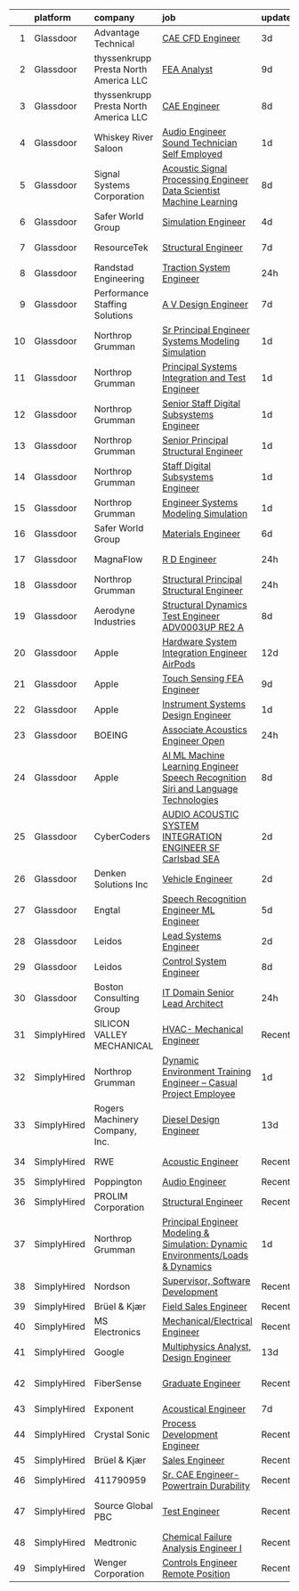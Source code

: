 

|    | platform    | company                               | job                                                                                                                                                                                                                                                                                                                                                                                                                                                                                                                                                                                                                                                                                                                                                                                                                                                                                                                                                                                                                                                                                                                                                                                                                                                                                                                                                                                                                                                                          | update_time   | location                |
|---:|:------------|:--------------------------------------|:-----------------------------------------------------------------------------------------------------------------------------------------------------------------------------------------------------------------------------------------------------------------------------------------------------------------------------------------------------------------------------------------------------------------------------------------------------------------------------------------------------------------------------------------------------------------------------------------------------------------------------------------------------------------------------------------------------------------------------------------------------------------------------------------------------------------------------------------------------------------------------------------------------------------------------------------------------------------------------------------------------------------------------------------------------------------------------------------------------------------------------------------------------------------------------------------------------------------------------------------------------------------------------------------------------------------------------------------------------------------------------------------------------------------------------------------------------------------------------|:--------------|:------------------------|
|  1 | Glassdoor   | Advantage Technical                   | [CAE CFD Engineer](https://www.glassdoor.com/partner/jobListing.htm?pos=130&ao=1110586&s=58&guid=00000181b88dff4d8bc40b9c781a7311&src=GD_JOB_AD&t=SR&vt=w&cs=1_d6fa4a34&cb=1656658722979&jobListingId=1007966295586&cpc=E773D000C9BC26FA&jrtk=3-0-1g6s8rvrfis16801-1g6s8rvrri9j2801-8aa7339997f9a319--6NYlbfkN0CQRQ3eiV4YWjrRS1ho7HVQ9JO8v6Fb3eU0yDOJbdOiEguntuRlpE4-_N6DYLNj-GrSFynCo3eA9i0mjJ7JgcYrzwKb3tWClpO8NUaj-_6eyVm9eeIlMklvfwYqNfGbZKkXC2syrSPqU2vdP6Xwk61EIlVdlBxWvZGqMctAJktjJuuJf1K5xr4GFLNi_lTSThrrKAgE4Ic-9bqI71W1oBuixhmEDG0JhC6YlOoRVENLTS_jKvC3A4RlwZz7MAb7Ko9pOI-oULYeeNqrj5o-c0-uK9Ao1G5DO63Umq1yMb4giRcidTLbqAHj1nxw3UWofiKzg_lzRY2z0XdriXpnQEevv46CPaOMxNF9SFJPRo3RiNpDQjGTQbmR4j7WAd4VEv7sVVoaJHwvIyJViM_HGvazJqPLwhuJGNcmvP_V_ArS_Q9tbatKykoy_gznNPm5ccn3TqWMUHLwUeNTMswL1nGGqNPpzbjD6lkAZKtQq5wF9j8SiGy_JEaVl8ytbhQ1GAkufpWP0g7J_PnTZul7anqMW1e4QfU7-c3BwVKx55QRYQ%3D%3D)                                                                                                                                                                                                                                                                                                                                                                                                                                                                                                                                                                           | 3d            | Raymond, OH             |
|  2 | Glassdoor   | thyssenkrupp Presta North America LLC | [FEA Analyst](https://www.glassdoor.com/partner/jobListing.htm?pos=118&ao=1110586&s=58&guid=00000181b88dff4d8bc40b9c781a7311&src=GD_JOB_AD&t=SR&vt=w&cs=1_38f72c1b&cb=1656658722978&jobListingId=1007954907361&cpc=07D58528F3898F33&jrtk=3-0-1g6s8rvrfis16801-1g6s8rvrri9j2801-0b5f052826614c35--6NYlbfkN0ClPgrPR15tYMAn0mnJZRyRx1JiFYBffn-OgYnf0xMlyfX00f5xXoqFKoPHNFG-4xQH2rjza_KQD9YQdA1HZolRUEVWAL3gu1BGqELtOd3iv-ztrTKlr661sqSP_CNyfntqFXSWFOzOg3vIw7x9aZoPp0CIxOk9ixVc6dLDTytXC-hoXPxpUP2eIrGt54zflSB7qz32UkqkmN9euYmTF_cvelvmncdFNzxJI4kOA8eSklPk9GkTgKp3vEck0vUU1nBcfDuJAXsYgDEmWKtsDKvIpVf2xU127VZhfYjT0EP_i6q80FA5UOJUO-w6hyxe4J951nPjUY3sveR0X_qpP78dhCziGlL5vW_wcdFffH3QR1BreqJzglnjp7R5mUOSPPV84pbyoW4oLA3Sa3GlMPydACh5tblvkN-HYsro7lwzIiY3SJHmCKZUbR5zDINy55_XYrh3-1k8_FvSstm8U7rRryy2XSsMoRzib9h9XuJgcwezicxDRFWAZbOLyQc-mQSyIwvjEm6gWGONH_2Bfwtpys0C2kuFGIw%3D)                                                                                                                                                                                                                                                                                                                                                                                                                                                                                                                                                                                              | 9d            | Fishers, IN             |
|  3 | Glassdoor   | thyssenkrupp Presta North America LLC | [CAE Engineer](https://www.glassdoor.com/partner/jobListing.htm?pos=126&ao=1110586&s=58&guid=00000181b88dff4d8bc40b9c781a7311&src=GD_JOB_AD&t=SR&vt=w&cs=1_2acf2e59&cb=1656658722979&jobListingId=1007956920507&cpc=1160948BCBA38B5B&jrtk=3-0-1g6s8rvrfis16801-1g6s8rvrri9j2801-5e13fdd8c48bb40f--6NYlbfkN0ClPgrPR15tYMAn0mnJZRyRx1JiFYBffn-OgYnf0xMlyfX00f5xXoqFKoPHNFG-4xQ9v7ugTd_ysTeSe5yqbI7SEIYEslmqhallb3a1tG9qIATOMQPYHSlWJ0nXBbe74nPQrXtZt2dptvq4q_I6GNltuDAeqmiTv4S_3R5X-6ukQNwtZY--q7uSFsrIQslN2M7D-BosXHsxxSuwyADG2KR9WUqiU9WKRxXOXvBSPAw09gGS0HYknVv5LBAvmNfapwNSphnf3Y0dpVxjIbuIYvegB0MIqDs7-gxPBM0QZPddiBzR-dFBganJvhS1LZbOwcJidnkXrx3Kl3vxxAtiDtx-JB4rvEuB11AcE3XUZMaaHuQNGD1SXoC8wMaMhP3TjB3IHb6NA7gXQAM3SjK96B096wxvOaTViM6x-CjkKX9Il2-MYdNkBU3PB1iGfZTbyUSml_hfRSGNqJedXbpzMhXJJH3a46pC0SYqXJTryxM2oRQo7IC7mH2Cek0lgj6rC2yvTSJ4Xa3LSkbzwUdcJqEJbIgHmdIvHoM%3D)                                                                                                                                                                                                                                                                                                                                                                                                                                                                                                                                                                                             | 8d            | Fishers, IN             |
|  4 | Glassdoor   | Whiskey River Saloon                  | [Audio Engineer   Sound Technician   Self Employed](https://www.glassdoor.com/partner/jobListing.htm?pos=113&ao=1110586&s=58&guid=00000181b88dff4d8bc40b9c781a7311&src=GD_JOB_AD&t=SR&vt=w&ea=1&cs=1_b43617f7&cb=1656658722977&jobListingId=1007971269908&cpc=F4EED0218A761C36&jrtk=3-0-1g6s8rvrfis16801-1g6s8rvrri9j2801-a9997545a0f489a2--6NYlbfkN0DZUOob1RxKFFM5XqCN8NwNjD6ibhx9GA-hBUghBZDjd41EWWUaBEf0KKdGOBBNHRHd_uSbKuQYT__OBfxU9V25bBWD3MGmfOf6L0dYrTQo-2dsgLaZLmc2SGkWAz35np4V1m9j0Vgw_QEGm6Oe8jtBlmVAaz1XtRctpbmateAKDnFFRmheggQdrmsvsVXlVNEQN3T2lM6GN7vRspVsxHizSeE7kvc2IrcwbQTYyV0NPj7XDpz98O8-6omPlnzPoSO0qeX9az-V1Ogda_vlTuAtmDs5_78Dh0IxElOzvJ5CGGyW11vHwryjedDqZFLLHIrTcs1OJXZBm5KUmjZmG5H_bnLDIdfL0XSV9Yd-Rw6dklaHDkRic7dife-ClgE0ze9oJhfXVINLbuIBOK6wmCRsS9G2Nih46c-lsv57vXM35qtyelg_ddeU2fbAIUUbldYf0-aq9vu_zYHL-kud80CD69vYHrfUut2Cbn74eppD_wyYz6FlJyCbNv-VCL2BDXUmCPpXG3XaGgln-hfMhYT9)                                                                                                                                                                                                                                                                                                                                                                                                                                                                                                                                                                 | 1d            | Nashville, TN           |
|  5 | Glassdoor   | Signal Systems Corporation            | [Acoustic Signal Processing Engineer   Data Scientist  Machine Learning](https://www.glassdoor.com/partner/jobListing.htm?pos=105&ao=1110586&s=58&guid=00000181b88dff4d8bc40b9c781a7311&src=GD_JOB_AD&t=SR&vt=w&ea=1&cs=1_bf37c00e&cb=1656658722976&jobListingId=1007956838548&cpc=7E69D0A57279CD4B&jrtk=3-0-1g6s8rvrfis16801-1g6s8rvrri9j2801-96c0718053dcc8de--6NYlbfkN0A2NX-yk-5saWumjHCeW1U7wjRG-yaZl6appTnwIWK0f8rKwxSZ_KunMwK6fICiLI7qhyb3VAP4n1P5rpdvWk_RblNP3dRrd7v1Vt5Rd7f2v0TATNLpa-x9D-YfHHQZnzCxjYNM3HlWGZn4DUHSM-NU1Njd63DZ3dR8OOiRnctXV-JdZGNwclMjFVL0PJPke_eRK9bT4ITg8HxfZ_HPNGfxh_3YbTGIPgoaeM-6qnYyy3oEFp4LgbanvlIKjqhu47NGOwTRUXjcMn1MNFtK6Lrgvg0wDqDvvuKD24YuUmK_zL5u5OujronnMYLeQ19wrH2knTM_TLJQ0YbtzqjD8vgqjuXa7JFAim5F17hB0AU2ERF352zaBNcZwwH0VowwkUfVvkVbZKCTVmJlC-_xd5Mmdf6seKqNdSRDeMVAsRVg_0fPRuArEQixHKMJ0CeL0FA3aiLdnjL8pJ9rUri3fNanbgY_nMGm_hb2niGdpMPbdBjBBpGHmUXZr4-yQDTe0liHqInUkfLI8Dp9ho20FqyGswYnIRDBLRrqxb-Jbdd7a_qfxui8ojV-KiiUvx-x5pw%3D)                                                                                                                                                                                                                                                                                                                                                                                                                                                                                              | 8d            | Washington, DC          |
|  6 | Glassdoor   | Safer World Group                     | [Simulation Engineer](https://www.glassdoor.com/partner/jobListing.htm?pos=117&ao=1110586&s=58&guid=00000181b88dff4d8bc40b9c781a7311&src=GD_JOB_AD&t=SR&vt=w&ea=1&cs=1_b47e49d7&cb=1656658722978&jobListingId=1007964945990&cpc=6FC5BA77C9A4CD78&jrtk=3-0-1g6s8rvrfis16801-1g6s8rvrri9j2801-96d226286c2f12c7--6NYlbfkN0DvYPAl5zQckMjk68bMvNfDPIAiKfADaYvAaxNfpCBdTYpuIx1McXjkqe6tCDHWi3ljEtOII_knDjEusKJI7K3G0sC_lSDv-ZEOXI1Iv2DsD1CYQVfOUYJt-ETIZTyU9mKS-ff0IcxA4pNjwZKL7zX3GTjAeYjTs8KHYuoV3tvcOoiTFalxrcqwDf2K9u7BKw3CIPEIfQRcGuHoU_QzD4CJ5_M2P0c17YI6-IiJ4dyrA_xmgcI7jNWqBTSE-tYPSkfH7VlbkdOGgIgzL3SOFKaaEH0StUyZMQpI32IvbwzOGXMJArYQpVEJxmVZgHcTHCEmP9izHT9--5vBaJ7W6zFmFkwXdkUclFyArdopyfjvgMECeus-TNw8u5IOZKC5DdIe7WoamYxfqF2u32rAqU53zC34ssFQJXaCM6cIfJn85BIizCMeska1ZEW30Cb1iL0Zs8n2joG_TOogH9KJ4Mo9l60v38Fp8HNe85YAVmWO3nvbALMuUll3bagoBNoO5Bk%3D)                                                                                                                                                                                                                                                                                                                                                                                                                                                                                                                                                                                                                 | 4d            | Mahwah, NJ              |
|  7 | Glassdoor   | ResourceTek                           | [Structural Engineer](https://www.glassdoor.com/partner/jobListing.htm?pos=119&ao=1110586&s=58&guid=00000181b88dff4d8bc40b9c781a7311&src=GD_JOB_AD&t=SR&vt=w&ea=1&cs=1_8329316b&cb=1656658722979&jobListingId=1007959846915&cpc=BBD63848FB84346C&jrtk=3-0-1g6s8rvrfis16801-1g6s8rvrri9j2801-310c53e770363d61--6NYlbfkN0DAUWiHVvTL3qSwCPlAGxP_Kyyv6-P4DkM9fZj4wgGgrWIdzO8wsIXw3vdt4oyQ1aiDdcWJrsp8wZBjsaf6RTQqjLCLoV085SZfI8xj7zTHxCOnFedaecsHx14f6kz3IFTMC6Dgmtcd0GlAIX8dpzTEZ5EhbcdzHxFlljjQbuZNgRvnfTo7wXyTy_jN2rg3S5kfAGgNUf3XmL2V1N1FA3TG79SQEu3AqyD8ULs_IcAMMU8TbXiBMS5Oe2EX57Y-fywZ03X6TMBIGW8DH6N-lW7DvhYsWHKmVw7iZ0ScESNlJZ5mNh3GRC7EUIZUm8RJyrX-SGMsMZrXsfZBojIF8T5knn5IaIdPQhfNN6Hp1dZxHvnd9jUf28wOXaht9U1N58PHL0JKjX1YZGCVT1N_DHGrocuDW7k760V_G27XkIhtbazR1GtRfuT4GDlENVt2RRhKBhN7ND_xTb0qvbpQ6PuKVX2v3bUO6iVoG4mS-kNAMJuAq3nrObVd)                                                                                                                                                                                                                                                                                                                                                                                                                                                                                                                                                                                                                               | 7d            | Tullahoma, TN           |
|  8 | Glassdoor   | Randstad Engineering                  | [Traction System Engineer](https://www.glassdoor.com/partner/jobListing.htm?pos=121&ao=1110586&s=58&guid=00000181b88dff4d8bc40b9c781a7311&src=GD_JOB_AD&t=SR&vt=w&ea=1&cs=1_a20018c3&cb=1656658722979&jobListingId=1007973250816&cpc=75B6770C194DCF89&jrtk=3-0-1g6s8rvrfis16801-1g6s8rvrri9j2801-001fdbb0074c0c8c--6NYlbfkN0BDx217eft1lC7uqItkaModCFPNh_e0lnHdKkvEJecXwu4gIqA7CFTnXnpT3oVx672UoEpqQbZ8CeqLnd2PjNd52z15eBmLXEOY5ERxuil_Cc06zE_7h2bJAbTw7qhELl5SB-9WOOcMC7-j5SH0fKR5-_cBUb8YBCfISaIKWxyg0VXnQWUsPtmDu0pbSHpsYjEAZMJqLXIikoBWgGNAPXDJZP7d2izkBaMczJWkaYqo6OqNUNQ-dkTKV3YqrZ7-2bzwAET1pvD059SdNNy55B2NBttpdp4NQVb5Iw_J-MIGNjFaHQCkGEHIz1knp5a6iJQ0BonhKwSLWBS3-VTDzi5iHVqllCBjXiDaE7MED0fZh9cyyYI0URSQk6QsLsuKBVcGhwKEyp7LFJa0Hm-0xYw2ihXMlyHNN3zMeTyzapnToJUImFIJt9P7hBTfiOk0oEuv3mVUNaKGksv0M1i_02lowN145XPulIiNdD4i85buQD4USXNMiZDPqcNgiadj8rcVa5v2lwEUL4oqe7vhO7jkINbcdzYKy109j6mGD3dcFW_XOVWAW11lVpdcSSjmMqtEpgu_jKXWoJOti576c-j7q9ltfsDd1kjh0vHHA1faaUU0U_t6-LQ_mYEyuPrIrfxswaAcTvucWg%3D%3D)                                                                                                                                                                                                                                                                                                                                                                                                                                                              | 24h           | Hornell, NY             |
|  9 | Glassdoor   | Performance Staffing Solutions        | [A V Design Engineer](https://www.glassdoor.com/partner/jobListing.htm?pos=122&ao=1110586&s=58&guid=00000181b88dff4d8bc40b9c781a7311&src=GD_JOB_AD&t=SR&vt=w&ea=1&cs=1_070cb099&cb=1656658722979&jobListingId=1007959401680&cpc=BCC169F53084E245&jrtk=3-0-1g6s8rvrfis16801-1g6s8rvrri9j2801-39ede8f107027337--6NYlbfkN0AXoFliKwNxzh56Bt02S5rD74fUBi6QI1EUlbM42wbglNw8vVVxLQivIe2A6KbchX-Up03sFZ__uaskewCT7Yj-hFJJzeuxTq7hU8qD5Tan-fUtjOS1c_8Sq12GEAMZWI6gcodv5HQk4XYkESwoir1dR7YhZnykgd3V9fMzIXlKvK3D96QkNQMauaxTivINUx7hsIm9hjEoifKphBt-L_hcwLoeHvT_wAwHnbiZmAoEfCzk-aF4Gtup9ZtbYOp4ym19ygNJS5_-d6OACm0uQED8LFJz5thtrUGjOQIqmC9qs3V8e9IxgO4EdRTGBYJA9kd9jXyhYNtmkGsIdwWapxk-1tGdN2H7bBsnZq3zjliL716Nn0C_gNYXVQHbL_PFddZ97LP-AovccZf0_TtC1K-PcY9vqMm_S-fUXeL1uYOeHlIed9bwaW9lkBBU1ivlz6qswFvT4aSvWMT_GxcM1pR5f64aAyzmCVsmlI4Cxf06MRyr9lq7m17usEHWuyeexHM%3D)                                                                                                                                                                                                                                                                                                                                                                                                                                                                                                                                                                                                                 | 7d            | Charlotte, NC           |
| 10 | Glassdoor   | Northrop Grumman                      | [Sr  Principal Engineer Systems Modeling Simulation](https://www.glassdoor.com/partner/jobListing.htm?pos=109&ao=1110586&s=58&guid=00000181b88dff4d8bc40b9c781a7311&src=GD_JOB_AD&t=SR&vt=w&cs=1_bf6f577b&cb=1656658722976&jobListingId=1007971250106&cpc=6945AE2F4B03E059&jrtk=3-0-1g6s8rvrfis16801-1g6s8rvrri9j2801-401a035f5a3861d9--6NYlbfkN0DPf8Tf_oakpB62WadId2dzQiWExtALTi0lpCM--zHBL1trAzPQuAwgyDf_-NiZch3i-OYCl5j4tTbiQvMRVehpmNus6c6K89QU1LUPjo_cn7KwQZ2Ud6lghZE6SX7HBDJa4fWniSA8wQB_3o8Qav4tAliVkpZScoTbANM9qIDMlsedOzKyvQEMeHWmh9dU4gaS8tcpNXlQOQMklsGQZwQ4_zKTnVs3gHyYwm7_bTiQN4y-ljIaUbh_ZoGCqia1dHDSKHxAdwFxXn1mZL9gIPtEyFavktkoETau6YxAprfjmQd4HclSphgbghy96pBwQ2_7sjFHtZIuYmjTA-XyaB1L2zqhGqkz1fiUYMB9fBHawTjziDgo8tJ6HofmkftnEtspdwkYSBhIu-INSgv8BlPLdiuYS6Vl8bpm9QKngrR71jXKorvWsKZ98W12TjoJyL6Fy-nDFxot_jGP2Tj-2-XjmueOvFvwVk25WaBgVpTD-8oWebsp43VbQ_wnzG_qfhBMOVKllE7Qfxky35Yv44oIPQmFRkl_d0FGlweUU80vs3YHOFX60tnnavYId4NAuDMphofhcAYfOGb0qpkcyiPX1a8WDSxKhtnhCrDf3naJHtLrosfGo-RrUroYvlh3LRPkR90cTO5nojARdaJ7WeildTyP_1nIYi8tnDt-fUyAUQoV7CBomKGhVQpOfhWjjby84F8zIZ9gpPfdj_a9PngLItO9qHRxhus8WEUsJN-yom6KlXXtBf8aHoborgY6gstyrJAELv1HeZgxXKUrDM_4SFhQypMrLB97hXVCghhmJRMVK7a9PV1PBRA8UnubovcqLZzukueBWeneCY0ZJuS0J66Sigih3XBpQoic_itRpA%3D%3D)                                                                                                                                                                                                         | 1d            | Nevada                  |
| 11 | Glassdoor   | Northrop Grumman                      | [Principal Systems Integration and Test Engineer](https://www.glassdoor.com/partner/jobListing.htm?pos=110&ao=1110586&s=58&guid=00000181b88dff4d8bc40b9c781a7311&src=GD_JOB_AD&t=SR&vt=w&cs=1_9b02701b&cb=1656658722976&jobListingId=1007971246407&cpc=F793441F64F6F721&jrtk=3-0-1g6s8rvrfis16801-1g6s8rvrri9j2801-23cb5570fc25f3a3--6NYlbfkN0DPf8Tf_oakpB62WadId2dzQiWExtALTi0lpCM--zHBL1trAzPQuAwgyDf_-NiZch3i-OYCl5j4tWjJxtNh2Si5DNnJKQtXPptIqJx-cG8yaK0m0DbmH1o02c53Vebj3U078DMsT2Cums5QMxEEOpsvDwEBia9tkh5GqNQiRLPnPCXN8_ifrbM9bxQZLHjGXE-hkMQ4yOCbBLbP87b7aoU3UsL9-0-sDdXn_MiSFZKmOSw9iUAoor0dk4D8Gy3tR6b2_uUYHvzJmBc4bNOmI9sk8qWmauBTN_hZjB5HeS1EanRkdI0LBekfN1y4K93jfvv2YyTainILc_FPzZiTT2ROo221Vm5D_VRc5YCXOYOKm3FiPcBeqZa-HT9O_fe1FzrUc1HOVvTSw0GCvPsDWkwvqHwPo7pZrMxGrpFQsjc4qUtaDg1d22Gbl8o10YKyUaNl0-aCIC65sWtk_fWfwefowi8_DLem_bgV4XAIuE0P8ZlAfJlTW6weEsese5Aq0FUZgV9mRvAch_Wf01Ae8J_DpKnAfA3xyns_ypUt0p-kr1XQ19tuqCBTRMRob7Zadn_TgXPhylKWvu6gCo5FmLOpyHqlmxDRYjBCwxEiWBCemYyBEqplSOixfe-lIv-Z0ouniOxw71JvyPOt5hjCh0D3H8gacFaVR9TduolrZR8hc1dtsl23ZjZVnXi3FTfpPTpaf06BXbK-gMDFZI0wlCCPFYO0eJ8DwDVBfKiRw9YMQXnUFwY0CzflEV_77us_bH0fdDMzDwApTuSnmYolKyvj3Vc00AMN_D_eUnynnppbCiyqB3T3k5hlsJI89GUzGVu9e56ziOkek4XJe_tEwmslMhg8HWbPRms%3D)                                                                                                                                                                                                                          | 1d            | Sunnyvale, CA           |
| 12 | Glassdoor   | Northrop Grumman                      | [Senior Staff Digital Subsystems Engineer](https://www.glassdoor.com/partner/jobListing.htm?pos=111&ao=1110586&s=58&guid=00000181b88dff4d8bc40b9c781a7311&src=GD_JOB_AD&t=SR&vt=w&cs=1_4e3f3ef1&cb=1656658722977&jobListingId=1007970766073&cpc=61E17551093C17CB&jrtk=3-0-1g6s8rvrfis16801-1g6s8rvrri9j2801-e71be22cdb573449--6NYlbfkN0DPf8Tf_oakpB62WadId2dzQiWExtALTi0lpCM--zHBL1trAzPQuAwgyDf_-NiZch1g2CbImbVyy7AbYb5h5AmWvc6w61UNwr30I1061oFK7A61Nd1OAtdGjj1J59Ag51OPtoqof2ACmHZ2hIN4UaKOojgaICs-6351V_-WIdu1w6V9nnMbpmoI5zhUlLB7jgDawfoO1ayyUyMZWQH0ZJFFYHaFMWgZjTFEcV5Z8-MnKdN1KyAcjVSAGjYbqtnGqcsJXiIn_SuqvHcRx55s2V2uT2aNmabvoOfH3_arjvI9LtiGtjy1jaCvzrvfLtJv2RXUm3XOP0kvtwUVhrJ67O2-ppTkFDB0qVQ129LqR7vSefEi5atBTp0qVcfv9hCCR808quvi-tDy1NrisToL20mJGuzdZICXxQbP_PzE3VVkKFCWjfDEK4qVWoqQnvawu5ixiA7QtCJlNyAWdaUG1ft1kOCEp08mxJf3HIfZRCC4HYhirYQTs75Dh-QIoo0kFKUKfXtMc8vQI69EFwc1im0DYfcKZkKb8SWFLKLf6FDXby5emKXKQKqGWu9pOAsllyIKoaLV6h4n28rKgDbDHSLO7MSGksgnp2jkjIjt5Pgs_Vi-G1_Rg7fQT_Aakqo-1UHSTp8TfGVZ-ncJnT5LmqDAtzkJLJM0UqI3BHdiwFB72o2ZZxcwjGVtsUKj1D-ma1fQsncJ3r2aEWrB9jAP5xh3kmZsZhkHf4h3vah43lRLo3HCiFSjTHS7mL-P8OHG19MAhtuz073adzoYH-ROsLVhjXuAYEL-Qj6ZOWW4ftRq5azhW4JeI5UlOXhGuNZY3nl_Z-gpvZugGdIiJBO-baabaVUFnPhRWxU%3D)                                                                                                                                                                                                                                 | 1d            | Linthicum, MD           |
| 13 | Glassdoor   | Northrop Grumman                      | [Senior Principal Structural Engineer](https://www.glassdoor.com/partner/jobListing.htm?pos=114&ao=1110586&s=58&guid=00000181b88dff4d8bc40b9c781a7311&src=GD_JOB_AD&t=SR&vt=w&cs=1_800353e3&cb=1656658722977&jobListingId=1007971255293&cpc=6EF74AC2F94C1840&jrtk=3-0-1g6s8rvrfis16801-1g6s8rvrri9j2801-78f2db7c16365dd9--6NYlbfkN0DPf8Tf_oakpB62WadId2dzQiWExtALTi0lpCM--zHBL1trAzPQuAwgyDf_-NiZch3i-OYCl5j4tbxPKYd8WWwSpnl6Hv6mrBBgOoSnmrj1t-7Psw25F-wmTkDPn4-8Sw_eDJG5U7RFTFplpkascng25CbV4GzfLjiovetnUJK8_ihheczrrFuit68yyRJF0xRe5h1PH3RA3QHO1Rj_rLk-3Jzq5P0nZCnh3qn9yeOIU4KEdqSiJHiuhlMocO5UkxWU3YMQz9eY8SRSH4Ala6Sb0QrD7_5EnqIhDctzaLD6vAl65M7KGAkgqKwNKr3gfiOl61zBpQmwXmt8PuMlI99TcXH5eI0y8SYejfyEvR2oEbgoZUWIVGqQ3EFbvQnnk1RX4jieFHi7SsakdxijHFw9bDWYGdtz-sj82EmjFQ266adhbaOEgMDr4v843t2vFOfQQ1f66TGYphqzqtEMGVhwdj5dsoGeIqzxMzNpk9wlYSOJRazBXkMhKMiOkUozyDce8q4QIj8C1GZ3DElSIIsvZKpSb9VQbNKjStiG7umEQ6qPwCgCzWxxBwxfFSAn0-Zy3gMf8kSdH-T330Yf7cmu5srFt_1-ful94C--mw7NibdTTUG5WnMSp8sWpfz9CtsOrFRADBbcSBEoEUVwj8tIoSo1XR0Vv637iI7t2x_AqRdCmqATnJX8Ab-_bqbaKLkPtKek_-ZQDYuxGH0l2H9Eo_BHdm_VlcTveTnKwOlG8Skf0oo2pBMXh0p8INaGARwLIYK6r9NExe8MN_o1SwL9-EVv9TJlBYNqsqHOlXtPRVcSp1nCDgLy202QWNKMJHqvuoVaK_6vHDsKshI-XocX)                                                                                                                                                                                                                                                   | 1d            | Sunnyvale, CA           |
| 14 | Glassdoor   | Northrop Grumman                      | [Staff Digital Subsystems Engineer](https://www.glassdoor.com/partner/jobListing.htm?pos=107&ao=1110586&s=58&guid=00000181b88dff4d8bc40b9c781a7311&src=GD_JOB_AD&t=SR&vt=w&cs=1_13f81044&cb=1656658722976&jobListingId=1007971270542&cpc=92BEE8AC7E71C1CB&jrtk=3-0-1g6s8rvrfis16801-1g6s8rvrri9j2801-688f94ac8f1473eb--6NYlbfkN0DPf8Tf_oakpB62WadId2dzQiWExtALTi0lpCM--zHBL1trAzPQuAwgyDf_-NiZch3i-OYCl5j4tfoIWCvKHk3nP2_JsLUo0i8WuWfW1Hn76-jnoFaqA3Ln80CqocdW_qCYhGVbbOeEt8p-FTmnVyf5I6WHDpl15ldWuR-1ULSzC_h4EJJ3SGZuLdPLseqiUW0GDNTocomnpCEWWrwnJD2sOcIRS8qA-6P0Gpo2J5FlPD_Lk8HOa4wSbTMVJzUjHn5zLVJwgKMyvr42E6lkh9PcNoXeHHGbf_pJjuvb8ZAxeIArJyPbmyjsyeu5P-o_DK4Sho1AV0wyFuYHrjgos7D7sJtpOd-gbRKTmG3xmeZgUJ9I73h64yvph-NnXOvalh-ZHkIiwkWsRzVTomlJrfuG7YdhyA2Aj7FOStD7bO2z1HEdJL32o-HRrjeFsk_kSpzG8S7fOvLV0gav0PAmXHCMdZO242VkLesYLGw9unSlakkzUn2a9O-732eUojsYXmwIcRPb_NSfRg6HqZohaDUTXnNSDhh7IdSR61EBJfeBuINgV5-LCZWwCYeM37UVypDjn5Id_JZ70Y3sPw2gOcmx_wkKzqSDr46VilJsdTVNyE7fisgcqpoavt78gI-dxMJzj9SeSKaltSkFDSFDuTWGZND_qDLW1HKz84-pgrODQy-sW-o7CvmWjgnKwgoe4i6OaLqoUyzb2iZ4jNgCMGRmO1PJRyWctcor9Et4OfNA3jK0QY2rnRLZheAoET8oFgnPUqVUFJGqw18jqJyRJjpXUJa5wkJmCXFXYXjsRiGRkfXowsnx3T32sjwSVTPc0JgGsVocHNqH4MMi_iixgtrv)                                                                                                                                                                                                                                                      | 1d            | Linthicum, MD           |
| 15 | Glassdoor   | Northrop Grumman                      | [Engineer  Systems Modeling Simulation](https://www.glassdoor.com/partner/jobListing.htm?pos=106&ao=1110586&s=58&guid=00000181b88dff4d8bc40b9c781a7311&src=GD_JOB_AD&t=SR&vt=w&cs=1_3ef7c6f9&cb=1656658722976&jobListingId=1007971258913&cpc=8507CEB59E1C6AFB&jrtk=3-0-1g6s8rvrfis16801-1g6s8rvrri9j2801-44d8d8293372d055--6NYlbfkN0DPf8Tf_oakpB62WadId2dzQiWExtALTi0lpCM--zHBL1trAzPQuAwgyDf_-NiZch3i-OYCl5j4tex-GizuUIRQhjuqC6W4f5F20gnUfrsjdOBPa6baw-ap_xLi1ydbo5AiI-u3pJnNoIpbDvewpPMyf6TtUXZvK-HEzHwkc1IiKMe0jR6-44B-BRohuRVCIpeBynbR-V2f6PRfdixVL2LUf-kFc1nDkPQhCp3lBrJb9GHvPX36WkIkA8DDnApysdeSOG_O_ytX_tMv5pF5rc3S3yHNqhXDLej6zbys3c3maUxkPonDYi1jUG1yfNhcy-e0alAlM-hkHBXCBujbHgQ42UusNkcpxWa3D8tD0LAXHDOLB4WN2Ig7J2ESqEt1aEfaRBHzlJ5Bxos7-08mJD8DlA2v2RzcLSO_-VmsuxqlwYCJyhP9HzGLhaAWDIV7951FIa_qUGRdi_-LsvJ8S2CzBGEQZ1dKvxx8FPanlawfX1psqCbh9zKChzrtUa2PpvM_ziEfhzGuklC_OJkTex5oMOZ6nPwg1mfyZ9sBNG9W_qDU4xBOjmdQ2gmnToblgz9uN9kP_qla3d8_Sq6aE9ugv7EL9ngDXXFLnWtszDwcN8O3dHP7SSUVxXPwKx6ZYemba_QQNfq7et47Jq70jtdHWiQ1paitWpq58OmIG4MXsm2-gesAyQlNVt_VyMNxvaYmbsmKZZsPuiWNnDopaVXVPuDMJ_TgffxRGQF2J8X9bV3upwZ1qqNOmDBeMPLMSXhTEwf1aNzP8_HjRdajwlQXOeCZ2LR9idHlKsAV-tpx7P6mWMsMySElDU61eH9YzxbCeJi9o5lTxIqo-r_hwSMACWT3luk9wj0%3D)                                                                                                                                                                                                                                    | 1d            | El Segundo, CA          |
| 16 | Glassdoor   | Safer World Group                     | [Materials Engineer](https://www.glassdoor.com/partner/jobListing.htm?pos=116&ao=1110586&s=58&guid=00000181b88dff4d8bc40b9c781a7311&src=GD_JOB_AD&t=SR&vt=w&ea=1&cs=1_4a91f229&cb=1656658722978&jobListingId=1007961802950&cpc=6FC5BA77C9A4CD78&jrtk=3-0-1g6s8rvrfis16801-1g6s8rvrri9j2801-6212383a47e53a73--6NYlbfkN0DvYPAl5zQckMjk68bMvNfDPIAiKfADaYvAaxNfpCBdTYpuIx1McXjkqe6tCDHWi3kxk6lOEKWz_PQqGeZpBTc4G87zF8m0YWPFqzv_woDnHgrLqAjZ_8qlZkP0-TJGj49JO3MNTrMew6OOHuLF7ndPS6Gq8xaD2OZ-Ph3Kko75uoyuDg9WUKophPKXqT_a_ZYWz4tF7e-wo2o7I5ZGCRyZ_EjSumD4Ht8uuqT3cNgKonC0qtrOMGimHjppFlBupF7-Gm2T4HgYa7qhKe_WlQqfRjc2RPvx7jR-lR0PJvgIHST705uC4UF9kGxtldD9qcWjfxL2aMVyNQO09yr25H1G6WnNLwjRxr8VYy3X4UNJM8we_24OoKgPA-5YKVKUGb5RoPD974lGyjpfffDSITG7pd5ulPlxSoEnlD6u3qWWWC78fwLDsSMlf31vhpZ6Vuh2D3OJjAwSA6U51Ozpo8TP2KodQgOJYSFFjUYc45c9mDPIAVwzFLO-1akrREYlNw0%3D)                                                                                                                                                                                                                                                                                                                                                                                                                                                                                                                                                                                                                  | 6d            | Mahwah, NJ              |
| 17 | Glassdoor   | MagnaFlow                             | [R D Engineer](https://www.glassdoor.com/partner/jobListing.htm?pos=104&ao=1110586&s=58&guid=00000181b88dff4d8bc40b9c781a7311&src=GD_JOB_AD&t=SR&vt=w&cs=1_4f1c14e4&cb=1656658722975&jobListingId=1007975497174&cpc=71D4EE06E32D485A&jrtk=3-0-1g6s8rvrfis16801-1g6s8rvrri9j2801-de300a51145811f4--6NYlbfkN0C38BWpw3EBzI29jt_AbLJgXCBMBrbC6QbXpjXhG4qlugkjjCBYCZJb2J-DLr_tjlrJYi7z2ecRbfFPeor0jyUh5wVywVcPXUrZTMcXWiMRMNx4Hn-FgfgKJMJ9Fdj6rOQohYO9Btxs-gBvV0zBUMWhTExYqB3Gi4k9SxN2uT3bfHRzxMfDwU_iDILLkUdG9yR3_3kPjzZCqKbSEPfDh3D2sbxnNeUrvhjEql1-fbFV49CxYn3U4Bjk6oinDr5CAmt47KCeHGmpAu4Jf17aw79Z01Z2-yE0dBb-XG3t7hduUWYbsgKUtMQmsez4UjViASPnwscHXCkDIeogmxoY9qsBUp182ntfjWJ4G0NRrjbiCxG68OEh6Q_3BSESrRKBeGWTuItXZZ4Q7HgyZOdEjQGZRRxiF6FVQxwr3vSyh62HD4sop0uDYpo9OH2YCQLiH2CckTljcsU-xa_Xm0SAgXjSTmAxcWZ1LqAqam07CO97PiDe4KuykTjHUYIeRlKpyljX_SQibdggwhwmyd5DDv5ETADD5l5u6Gr9kFAilMXf_e-jmfakzlZg3EW0TvrX9F0W--78Sb_Yu1TavSUITHgaxZMzFu2kn1T8C6VERdWoGIWg8teddfV-pFK0kUSNeWx9DPJHrjP4DI27ztl4nDgOySK2fa7fP8OZtPumn1KTLrtmfqSNZpQuzaIBiBZnPBTc9bvquu_sadkiaoe5hlGr49oo1eBNnkoqfZ47KUFhKA%3D%3D)                                                                                                                                                                                                                                                                                                                                                                               | 24h           | Oceanside, CA           |
| 18 | Glassdoor   | Northrop Grumman                      | [Structural Principal Structural Engineer](https://www.glassdoor.com/partner/jobListing.htm?pos=103&ao=1110586&s=58&guid=00000181b88dff4d8bc40b9c781a7311&src=GD_JOB_AD&t=SR&vt=w&cs=1_ef864c5b&cb=1656658722975&jobListingId=1007974269527&cpc=66625C18893C0C14&jrtk=3-0-1g6s8rvrfis16801-1g6s8rvrri9j2801-26c59940e37e908e--6NYlbfkN0DPf8Tf_oakpB62WadId2dzQiWExtALTi0lpCM--zHBL1trAzPQuAwgVOoWTZfqhtzmtdbIT2SgzrfGCDQrCQiU-ljedg_IDuia1q-Z0v3l1W180hRok5c4bId3C4ceMIcNe5O9jZCxQPmInSTTT7buPBXBk5y0rolhVIKjSmg-kOK-uLwJNksSwnRczpFNCeUnQlua4I0w5EYuy7o8H5htIk9oCh7Fz1OeYxq6Q453XS-epiMVWgkQetseKiDMzOP9Bf4fmnlogA4WngH0el3FfJhjqsVjM1EJImttdqQfIZJtLQd5ohSj2wkOEa1UActeyOWuyTEiuTvGZBugJ-arlc4gs6bt65hTkFHCWdE1zOemDbPdyYgWEK_Oq-5MkltIjBJPOyxw4bYqpzrDspIoykLZZzED2s4M__ZTJeAx2CO5ArdIhDMb6CDtpfXL0Rv_4VZV_YJ5OXZ88haNGpLxLno59p7tDKQhONOILttv_5ULJ0iQmDZ-0exv44frHxhjWm2CBjabk4QvbKuFlwI9KVb9wGbwW0S28et5Y1adGkdRw95Hl870SXUK2AOlMstK8nUrGdqcem29JMsBxe7Jt2Y2avFT3yCKKfgVxlBdtUm1UaIvWG39XJmOPcXxnPGG0b3P_vcyENo_dwgAXyzgRaHrzWl5PEsM3u3DEemz16bboeGK8MXIlcbMnwz8shxHEPHaISAx5N16nNaBRh4JErJfg1wvkKri3hu5EyOIOvqq3hsYIi49scbc1S21zHSGaQejdTASiM_pAZWczObQMm1CT4IdRkrSdZ8fFQXjpEe5qtdQKjKh_fVtSMYTLPz6lrs_Y0b1CBhto072kN_l7gCtDp1FOqSA0SAXkydJ4Q%3D%3D)                                                                                                                                                                                                                   | 24h           | Ocean Springs, MS       |
| 19 | Glassdoor   | Aerodyne Industries                   | [Structural Dynamics Test Engineer  ADV0003UP  RE2 A](https://www.glassdoor.com/partner/jobListing.htm?pos=127&ao=1110586&s=58&guid=00000181b88dff4d8bc40b9c781a7311&src=GD_JOB_AD&t=SR&vt=w&cs=1_a8017974&cb=1656658722979&jobListingId=1007956440445&cpc=65CC663E25211861&jrtk=3-0-1g6s8rvrfis16801-1g6s8rvrri9j2801-6e09d54a21ac15ad--6NYlbfkN0D0ff9e8Lfwlpl5zGbQmpn59AL71QmFd7VKOAnfyjZzp5sdngV8WPgYe0dov1m7Y2mz9mqMd8pobIgHLfwNtvyFgl5f3wOfcbJiir9qEHuJjQfxp3y-AGIxZy813YK6KKdKwKQJZg-sqDknagcL4jEGWOaXJAHkgOSksd_ORROJIRC9jMTBQilJ0IifsBWICMULmThziCPsChlgAY0t6362449-5YkeoUAJbtRbmi-UPGHRSrS39HWv_rrsGh_Y6SjC0kAn0rOFc7dziPRX1MRW1E07rUhQ8o5WwvPNiotEy-UnrRGBCSgfMncDxICFvpYEfWCUn9LSi4DZC1ZOPCwtN5vwSo39BgcvkQ0sq2cqMPhmhBP0UsO_MY8MIDQW1jY2ptpRx8YbahZuDO95CgHyTyqdyAKe1if5SP3uDMh4_Hk3sV2UOREKs_TSF6mHwrTMI-r2SFl2UXovnn5VHbpT)                                                                                                                                                                                                                                                                                                                                                                                                                                                                                                                                                                                                                                    | 8d            | Houston, TX             |
| 20 | Glassdoor   | Apple                                 | [Hardware System Integration Engineer   AirPods](https://www.glassdoor.com/partner/jobListing.htm?pos=125&ao=1110586&s=58&guid=00000181b88dff4d8bc40b9c781a7311&src=GD_JOB_AD&t=SR&vt=w&cs=1_e3108257&cb=1656658722979&jobListingId=1007949147493&cpc=32EE424DE2B657EB&jrtk=3-0-1g6s8rvrfis16801-1g6s8rvrri9j2801-d391a00427a82180--6NYlbfkN0BvKrLyj5gPmtZO9T8euul8TCxuuKNOtzRJOomxnwSEodTz2Bc-sPZlPHrT5BCwu4SNCa1W5u3NjLnJ30rojFnhXBEaXdxv8o2bR8iRxf2j6MMuhQAhZv6NrW8oYytBGPltNNzjtZv2RYkhQq5_E_kq-St7P44MDgSHN9P6vMiJXUAFhFH-uRAvlX89m-qfrQYEhU0bZZJ73qJQj7L0yEQledi9eCIh0atWtr6d1l2Ue0xlqxMyTYF-MALmkKjQXJo6s0B2ykpSKnVfioeLrnjNJ9ILvdi6VLaj8dqIUphHknTJYEECnA_3M36S0Hdx0LpdMtWudEncx9Fx1XSA8x4DTiGaXBVb4BQve5CDYZqjhlJQKAhh7_soQsnbr1iHSMK2xSgo0BG4-Q_OpVhaB_UKx2vBT1PmesBktc2Z6FZWDNUTvRQKeHfFfHkjMScY3AVB6YLsNSFVTvDts3yhZHrOBedxCXNuyWXWcOjRd8xvALHXs7aU8cyN_N9Ea-BxpK6ZvgCY8GLmGtEoUGUXvzlMWbeueyf7_DTxxaxJSOcCJdzvD4cKMjzGNMDSTiihhhbUfo2lNTU-PPl0VV1602fUCSK5yyaMZplZlR_hEcGSPo76u7jTBIOvuKy9RvOBBtz_4R_pQAlqZjfXAf5z_5eSrqzEVZJaHYE3c1ri5Na9HqBxH0NLo7-Rjyw-0Ml5vKqnU3i9E72TdrywCjK5Wmx-qh-WzgUhv3hJrbHcsrW0eTkwI1fCq06lTRvHdniPLyVq4J3kvXC1kMlueYOQLg-28pLm1t8nfWhdQmdnLU-4qemStZiw-UcuiUz3erjNtkGOPx-7w0V0NK8jh0_pfeeLX2CC9B_HbD8E6g1Sk6XJVKBdmvKt7erbf6neLm_vkycRmrxhaMSPuX-KlaketMoDQf_FJsTY-KM9J_mHeq9aCyCdKUUBEL35HjqqFnGDre8vCP_rOwnWa-e23gyhLYERic9bD2dpZno%3D)                                                                                           | 12d           | Boulder, CO             |
| 21 | Glassdoor   | Apple                                 | [Touch Sensing FEA Engineer](https://www.glassdoor.com/partner/jobListing.htm?pos=124&ao=1110586&s=58&guid=00000181b88dff4d8bc40b9c781a7311&src=GD_JOB_AD&t=SR&vt=w&cs=1_e80f322e&cb=1656658722979&jobListingId=1007955803525&cpc=0FE1F5EA2BC84A01&jrtk=3-0-1g6s8rvrfis16801-1g6s8rvrri9j2801-4e31fc58c579fef4--6NYlbfkN0BvKrLyj5gPmtZO9T8euul8TCxuuKNOtzRJOomxnwSEodTz2Bc-sPZl8WPllYOnI2jVwRUN9QiEsNb2lOqV55Cm_5hEmQBw13ZEje3F1qO03J_ISIM0PeGWH4JtM5hcNHIb7lWLURdV1GHfAOghz-elJSyQHkMWKK9-LNosQFtGntw9qLy43dCWLsO4AsBDne7eXa9snL8AJj6BlkJyOMGZ4-g11x9JGMk9m6m61_u3taNZ0IZFG4qu-ve1CPKmN_Jri9pCxmyEQy8_ERDo9uiiDJ-bdZSYtnZ9kZXKGGUU22FvL5B7Lsij4xBf6FaLrAOTOIdIVqdSSpn8zAOLljQ0oJD3kIJVyJUSiDKJxtw_p7Iv_bcnmsvyYo-Nny1zmEZ3-K74QrQ8txXcSNVEO9X_w_3OBL0Ihu9zNqe3_gg2BV22ZaHXriCSKOzSEgvXjCK4C2yUN2HJ1ByB2342ZoIH2zOgQfiz6FGi93Ww1qFmodvzjk5hrhkR1uiZLbwnXlrptppDC5_G6Qxe0FWPiCp9Xwwbiezc8-RGo_sZ9L55jQ8fDgtc48iLB82cvMR6a7wHxSj_N1pGijlB7egi2zFbE60va597v5lIo0VCweL-8ajxXRgFC5N2tiREFC0-uVlsmVqXhhKodJW7wzZa4WR-jpWaD4bRcKgx7YElkiBt4r9WC3XSqpEB6lOliUV0Oihqi7r77vEKPw9Q-AjoCT6K8AH4P7i4jNIdPGckL_Ovlwn1YRtp8ioKoSCdrJ8OzXdMArsy5noAq5KVWUkLwnE6ts6wano0s1DhVBhtk_dRBwxMENV4ZcohFQtAQLF0Rtuc0EP1dsLGH2Ttvyr6cgjvXGCBdAji_6Zs3mFbLh4aAC4cUnSED4rPJ0RI6O1QGhECnX31rJiquY-iu642mRkUdNSok_CvMoQ3LqscG4XFxW6JlB0rOtUY1ZHyPthPzaPppJ3wo8vScQ%3D%3D)                                                                                                                                 | 9d            | San Diego, CA           |
| 22 | Glassdoor   | Apple                                 | [Instrument Systems Design Engineer](https://www.glassdoor.com/partner/jobListing.htm?pos=115&ao=1110586&s=58&guid=00000181b88dff4d8bc40b9c781a7311&src=GD_JOB_AD&t=SR&vt=w&cs=1_6b37a5bb&cb=1656658722978&jobListingId=1007970094235&cpc=32EE424DE2B657EB&jrtk=3-0-1g6s8rvrfis16801-1g6s8rvrri9j2801-b9e46a702dfa0a85--6NYlbfkN0BvKrLyj5gPmtZO9T8euul8TCxuuKNOtzRJOomxnwSEodTz2Bc-sPZlSXfvz6ygy0vastvkEhm5ETJwOTdc77DzdgeWJ2LUuVSz1lhwk1eNw8f5c9r55nohAsarAOmKGwsrdH6512flrFjP41s9H4Zh2xWE4fKMO3I7_maFxcgwGp068vYjfm5I5cyvfAd5kXUk4Zq-uyaAXVcwk8A9kPXjtayDf9IroLAO46hgSK6k0fTztDhyTokUQbd0ytS-VLAvQe_Ksa8nRCSoA9eKFUpSNnrTw2FpHLM9zAjSSNRN4Uo5tiHsRVbGJ86yzerkVW4lK9nfUpH3wC-Wi9JLFrrwFYiZTJXe6ZrE2R8Cg48Xay6glmbjQM1PKxXs9-MQnngaxv1NiHkxjqZ_1ZHZrX6ibxFB_ndOObYuuQSKXfoiM-OJzoRLDvu_IRhF4L3FM_nJubC0VcOocI6AS-wTzB9MFKG8VT9eS-hWQQin17mE14fh3ZQ_R5VeTzB3WHNlONHFdVJ8GAIWrBhjOMXVjAeEZJZQwhzc7QVWQWjBW6rMXT71_yfWvhg8JutzIKGuTWIZ4ogeC7FOf59aRpCLJB5KN1w4_84Ygkkdgl3FWwAsgJijHwMw3gjQMOCOFX-hWdS2Kkh_OyJSGEmJ51NWe75S2e-sCx8nY-xuqzjg_4LtYsq87CNMZrfMr2TFd3L4AGDQHmn6wYOOnfk7logHpK1QXwgrhSAvzHgyyMhV_4Y3pFRFZ7bTHEnkbrxfv7ilfhINrkSjGRUsWxRmg8CE3HtO1KAMs04HUHNn2NCGLLGqMAVqUol_YCyA_qp6hZ_5e3FiCva9CqIkC_mrluMdRyJJ8QvCQ7nfz8ghr1dxV5bAsflmSgEGypfGyfdvhXuVe9v3jI_5C5y0pP9MbAWMZG7Fb9NWXJ18JNWJxyvRYOJXSaBlzgyHsE0Kc5JPCLtBTzdkNWK670VwNiz7u9_mmla8)                                                                                                                     | 1d            | Austin, TX              |
| 23 | Glassdoor   | BOEING                                | [Associate Acoustics Engineer  Open ](https://www.glassdoor.com/partner/jobListing.htm?pos=112&ao=1110586&s=58&guid=00000181b88dff4d8bc40b9c781a7311&src=GD_JOB_AD&t=SR&vt=w&cs=1_28f6f4be&cb=1656658722977&jobListingId=1007973818186&cpc=149B3D5996025BBA&jrtk=3-0-1g6s8rvrfis16801-1g6s8rvrri9j2801-5acf73f29a1d07d2--6NYlbfkN0BddK4H-tsabPiX3BvkwhvbvP4OkLNzlRX6egXJy9Hb11ERhvpR4KXHOGIJSt-F4EmMxiZ1000gRY2SHCDyUBP4UCGQs-2JDugEzJbym480mHxE4zM6UjxR8-olqn5IftNVTFe92Bwbvo2_a14stxgPRnzxGkPbcPY_0NhnvD_LuVa6PX4RQF02laRxLwAyHML6Pv15IJVRAM26u0YUsCE6d41oZblF9vsqkBiZwffgiBLq9czUrFg6j_k2mL7DI2uPz3KHcSx5NA2jjOxyDAuGyE-lklSO8mKMBBRcWfv52AeSMbLxJqMu0zFcKzfQs4-mlLnlN1B976RoAW92DQjkEYLhIVQTVnXeh0q_yMAAku0BuF9lx-sl2QdQrRcirmfQ9yEH3MLVAjW9hMY2l8K-Z2QMroUBh7Io6yjdkThR98t9oPBj4vdo)                                                                                                                                                                                                                                                                                                                                                                                                                                                                                                                                                                                                                                                                                    | 24h           | Everett, WA             |
| 24 | Glassdoor   | Apple                                 | [AI ML   Machine Learning Engineer  Speech Recognition   Siri and Language Technologies](https://www.glassdoor.com/partner/jobListing.htm?pos=108&ao=1110586&s=58&guid=00000181b88dff4d8bc40b9c781a7311&src=GD_JOB_AD&t=SR&vt=w&cs=1_48065797&cb=1656658722976&jobListingId=1007958038070&cpc=EA19F5B90D514204&jrtk=3-0-1g6s8rvrfis16801-1g6s8rvrri9j2801-6db3cb9dc76c75d6--6NYlbfkN0BvKrLyj5gPmtZO9T8euul8TCxuuKNOtzRJOomxnwSEodTz2Bc-sPZlm1JPYWoVnTExhjqLdjojEAt_IekHvZTvYlkK4G-xkRKeslAz7x35oAI6zItaJonoYtslLCLD4jNF97rzG1ObJGkmiLtHEr6R-GEyxrGtBHMLq9_h86HZaaTMXVKJ1-GUFSk1cUVKFccL8T0FiZMMTwKUv5wR0V3oA-D2pFdm46kxPpMaTlS_-ueZp1al33EfBT9zE0arFwkUXHduw-hBxsRW0qpQS5Jmvj9w-bG2cnwkIB1rR1nVHWhI5_VScQFiCHHNVbAb5NOeE8fp8hWfJCRXDWMDX-gF4pbG6644dHIgR3Nnw8LemU3EnPB3phdFuvA80EIVU0ai3o4ULuSDDS4upMtJdbJKQrPJytDKnzZvBxu4vSjfWVjmPKuuCHoDw-bsX3vVuoWiF3FdYgRqtBc4fIzeexbxRJWSNT_T9EKz_yjfECsTsouGk2KudGwwXUO03UHXs4KU4f5ihXHvM0zGPu4oItRWU71nxAgoGwA2kDEAPiZW6eYh7h7QENBFNLeSFK_RF-3FdE5qJsVimBnBbL2v68Ch9YGVkwQW9mw25T2L6Hyk57CLGkUbtNXmiWxuwA76NmcWVFJsHblnAHvs5Zj-NcVA9fQfYe_2Hwab2SxxtJSOeBPYFx1NqXCLZx01A5vsGAMvQKINfTbWbcKQhTUTPe6_xVN1ep5g9SBjiJnHwU3wXE02aBK7ybF6kN4yCwXeK5SEDH44nnQkB0t3eU39m9D_O6efnUQXe7aDKcpHZfE9A2AVwBX-9BGc13xMPv-ow6lY3yTTXqCg4lZe_ZvYIS1JDxfnNCKnDRRn5LOFLxDjePz6nBMclDguQono07eB3V9ARGZ5fsaV1CS_7gxeFctfbNBcRjYalMfpCvca71vUb0RqzbissRqaCtFAJTVcU9l-ZqLKTXDduV8Z1_j5yrfn5McyNMtr88YcRUc1KoEyVn4v7UEbxD-En5Y_N4PMYYYfSeRhSClml1Mw6LVP-Vth) | 8d            | Cambridge, MA           |
| 25 | Glassdoor   | CyberCoders                           | [AUDIO   ACOUSTIC SYSTEM INTEGRATION ENGINEER  SF Carlsbad  SEA ](https://www.glassdoor.com/partner/jobListing.htm?pos=123&ao=1110586&s=58&guid=00000181b88dff4d8bc40b9c781a7311&src=GD_JOB_AD&t=SR&vt=w&ea=1&cs=1_33f5b9aa&cb=1656658722979&jobListingId=1007969018050&cpc=C4A69CCDBB3B9599&jrtk=3-0-1g6s8rvrfis16801-1g6s8rvrri9j2801-9253c327a7c8661f--6NYlbfkN0CpFJQzrgRR8WqXWK1qKKEqALWJw739KlKqr2H-MSI4eoBlI4EFrmor2FYZMP3muM1Mcqu8sVXnn6lbK8JIHqfNUfwXhlorrCyZyj0vRAagbAWxvLUYhQasGHxHbO3MIUE9KvQ0zf-hvPI-eq27adppPyptNAVTzHYzv87H7zbbNFMTzR8pPU3sxkuoa8QxX5WdLpQataifvMLeR0ksyfVxgReHjA-qXO9XTsuT9wixlZnrzJjiDG193KqwdPRXtmQUUiPYXm1KhmphJw5ZAEqBhLkpgasiYiz8olOsh9kJOhpJC04rmvJPv7W9dXmWA3BTwchJBR0roEkQbkhFnAYQjP6JplmLPj4whs75X8wC2q2Ro-JQENqBFh3KEWbhnIf-Gsg2R11vQJUruwKMvZqwwaWHOsTwUxGeIuLS8j4C2C3dJXkf9dcWcnA-3urjbfEeR5EjwN1kpQhM71xwN7SOvcV78XrNa9yCab3mueHgsQHU5dDcTXXSth0Ju3urd2p9OEmk8Xv3ghYhUgR2c-Py9dmEGBomgMQIHrnD4VqCl9kxjHk35-keL2tNb0EL_bvhi2XyCWg62p0r9w1XiV3ZxnBWcOKOcgGbqclSKIT-BVuv1Wduxq40cIs9ybGXeIxnn2NpXNNPILxREQ_qRVs-RscOdU8MQjutUOdNVNeG3bnzuxOaLpED2Qe2NY6Je9L0wKzV2R4RTwyZIDXhRDKqd90MsAfX2mPI2BaRxTcwZpSnAm_2AoPi_txkCX5pCY_Xi-drZa8QyjgXBHdFKQ2p0_gIlTkiqFhkdw7QkVDkkPTcQTi6IRJBDD2mM0OdFrjlfklILJcZMLwj4AIjgAagYf_Ir27guCITRHJzDUm8f_OnNtnKgnb7pecANjhdSuFQxbEEHoPyIOuKATLMQgwNuJXPPSmM2RGELTmEHb0QSLE4EOkqiOS07TGlVUZwu2an7uMzL_zrSdrLDwU-2iT8)                                                                                   | 2d            | South San Francisco, CA |
| 26 | Glassdoor   | Denken Solutions Inc                  | [Vehicle Engineer](https://www.glassdoor.com/partner/jobListing.htm?pos=120&ao=1110586&s=58&guid=00000181b88dff4d8bc40b9c781a7311&src=GD_JOB_AD&t=SR&vt=w&ea=1&cs=1_30802cd3&cb=1656658722979&jobListingId=1007968657831&cpc=8795CF9063CD573D&jrtk=3-0-1g6s8rvrfis16801-1g6s8rvrri9j2801-a4d0ebfb4954a2bc--6NYlbfkN0CVpS629HKSwIbWU3uCe7JYhQFqHj9gG55VMvd9q8Wv50hGiaNXpDD-eCLGfiX_7JR8NiVczPCRE61FrIkn_nv3sVSjUn9OYop1LuWNw--_7UPeuRsE7SDIUu6bpX8vMT-BQjZqdWvCy21gJtAPYLdQFUqaJu0Fi1gR9v0NOuJuDQG0GLry0kinG1hLBQdSG4gUnPJCXNDoJwNQawqswNaijnoEmtR-Drc_X0Y0ukSAXB2ci2hFj12NKwX7ZduVU_Co6xVUwvY04N1csqNmIFCRYgbiLBITTC7rPqqA6CF1nPrnkKlppGVf-_NksiwV5TTSPpeo_zZAIadCBZ0CT4UlWeIbnByYPKiQ-U8MHOTUYx34zoOrZZMMukTyK7Pwx8Q0QdCE6a05y1nOmXTwkzP5zhQi-ZX6ZqP61pKR0Tqbt4kbg6Mpi1Ke5YuFnQjvGgzbM0LQi_q0e2eoGd1CO4bymilkrViy86K4OUPT5OkxVREjHmaJxiKR)                                                                                                                                                                                                                                                                                                                                                                                                                                                                                                                                                                                                                                  | 2d            | Foster City, CA         |
| 27 | Glassdoor   | Engtal                                | [Speech Recognition Engineer ML Engineer](https://www.glassdoor.com/partner/jobListing.htm?pos=129&ao=1110586&s=58&guid=00000181b88dff4d8bc40b9c781a7311&src=GD_JOB_AD&t=SR&vt=w&ea=1&cs=1_3dcc4c70&cb=1656658722980&jobListingId=1007963445779&cpc=F41FEAB56D215062&jrtk=3-0-1g6s8rvrfis16801-1g6s8rvrri9j2801-15dfacf6dfdd84d4--6NYlbfkN0B7Z8t6fEMDh_BTkcJVPNJicKvZQEBTy5HSwyHa20ewqmyfWNXjNsfvmtdqiCQm-EwQcacNldguJfxWaer77ZZmNbjSpLFNRyy4CnkwZyhg2FEG4B0_g-SUidzbW1tHQ6Rw_UrJTLlmdiNaHAydj-0PYAoYQ3ZWTQFzdkDQbWnQa157Dhxt_MVYfzNbmJ1_4ncglg2TQriSP633PyO5n82A34Ok6pMrh7tqtFTzUtIGFRXOM5ng6Hxavi2idD26DUGr-MYYbgQi8FqJaTjIX0E_yy6KhMoP-Ws5yNcjaJ66FCCKKEFkiySli_os-0Z88_PfTyJnfB8rc1ZcE5KrbStrhG9qqzQMGpSArFXpfVwZ0X3PHmk9fBgtJ60VHDhF1DcH5_RcTYC61aQPqINfL2Q0bdBNgeqF_kExXKUXuB5CHxwPWGAF9RJDv7Y3n3Q0pvzYkuaivZFlJnuJaQD5hXdXwpvdV-DiJ1us9K394v0HlQYTFQ7uv2dbzDhsxXU01ymKCMyNZRlUuuC5Jh0DRDDF)                                                                                                                                                                                                                                                                                                                                                                                                                                                                                                                                                                           | 5d            | Remote                  |
| 28 | Glassdoor   | Leidos                                | [Lead Systems Engineer](https://www.glassdoor.com/partner/jobListing.htm?pos=101&ao=1110586&s=58&guid=00000181b88dff4d8bc40b9c781a7311&src=GD_JOB_AD&t=SR&vt=w&cs=1_6efb670e&cb=1656658722975&jobListingId=1007969126618&cpc=B1A7CD5E796B9F98&jrtk=3-0-1g6s8rvrfis16801-1g6s8rvrri9j2801-77241a005f0a5a82--6NYlbfkN0CZUO70VSdYKA8PR3jfrSh5ljhqJhfDt0PzQCMubt8cRihWbmqO_-CcWTBwQGpXTihm3IXuuKT4OIiKnlunio8JIW7hLuUWcg0puY1VBVCkOd67VWo2IfbTJGQLTS5rq6HPbof4hOW9zK-HpXijahWn4X-gYOwhVkq6c0c3Qi0VfnlERYhUgrnNRhq6SKviGroljQ5ChGz9nPG-ARpm2waqfX_2F5VQL1rnboJXaA9jbOF-KQ2od5iNPvwACy2hcmOVmvmK8f88XEVHYiJiD4CaqbivAZT_Ful9PTvKkXXQNb49F56UdWeCji12Yx9MqhwYwvScMqbhBLTsIS8fHgFHOgq3foxh0vFkrMFNt7zrTvUzKV-eH-jbC3e9npJ_KtLfbhwa2KWQpbFndBWzGIAObqc86aG0InHNmyCp_3OiQVS9IoyCvYJbv5VJseYmHGJ6ndX-Uh6hbYDtpnSrv3EGfiQueBUPjh5hLOBdlVXhFzTOqHvALTT-jhuX5aIbChPF2ILVGeAIGigX4WWtaLYsvDwutOz51qHA708tKDytNVOAXTBwFzFRviTPYMT-5kmqJ_B90mSjIlBX6h3ULijZwoS8bQonBqwiX16H3lzPtA%3D%3D)                                                                                                                                                                                                                                                                                                                                                                                                                                                                                                      | 2d            | Lynnwood, WA            |
| 29 | Glassdoor   | Leidos                                | [Control System Engineer](https://www.glassdoor.com/partner/jobListing.htm?pos=102&ao=1110586&s=58&guid=00000181b88dff4d8bc40b9c781a7311&src=GD_JOB_AD&t=SR&vt=w&cs=1_bef69529&cb=1656658722975&jobListingId=1007957948120&cpc=C3895B302F20F0C8&jrtk=3-0-1g6s8rvrfis16801-1g6s8rvrri9j2801-15f42238d425b48e--6NYlbfkN0CZUO70VSdYKA8PR3jfrSh5ljhqJhfDt0PzQCMubt8cRihWbmqO_-CcWTBwQGpXTihThkA7lhGabBakpCicHikdhK9np90Jhl9pe592pgSQMz5tUm1h7O4KHRpvRH9CGyUQSSg_Rr8RsqlPyaI87kFgYSS3cokbFzgbboO_cEcmtjrj79nEZ1yEwR8W-p8VDNBgX-V_G82zMg6ux8wF9JTG4ujmnHWTgqVFdGlMaN9RDxh_rMUWmUdKbkwnuSOVBZaVsGbNzhtpnCgyoU_Eh31quy0KqpKXHl6zHQU9oL-bhZVLlNcMeT1A6F0G93__kwXFOI05LaPhZLbsKeDi_LAIL2agSC5yUWvfLYU_X74jZgBprhHyuWBlma_UbXs8szb90tJdor-yhHJH99pEDxDp4T2rCh2Z6ejpvlSy2lb1fAq32_9uoLtcN9X-VYJ_d4CYMoW14LfM1jdQJYMAXRESlJVfmfqM7Tzm91i2hSEX3Xjg58hLtAt_6crzFOKAPrg4rJoleMZh_csrDFRJuYxsFEdjMPk6Syvg8jT3VNC83h3VwzJnnIACIBsCbV1Z3PWm7IncgMfKp0keqO3yIGSuAq1kkLGTwoXjUu7BVF8itw%3D%3D)                                                                                                                                                                                                                                                                                                                                                                                                                                                                                                    | 8d            | Lynnwood, WA            |
| 30 | Glassdoor   | Boston Consulting Group               | [IT Domain Senior Lead Architect](https://www.glassdoor.com/partner/jobListing.htm?pos=128&ao=1110586&s=58&guid=00000181b88dff4d8bc40b9c781a7311&src=GD_JOB_AD&t=SR&vt=w&cs=1_d72ab4b9&cb=1656658722979&jobListingId=1007974619870&cpc=44CD5376B8534B8F&jrtk=3-0-1g6s8rvrfis16801-1g6s8rvrri9j2801-6b6bab165d27c9d5--6NYlbfkN0BRT_J8tESNZROimpc0WyD7EGfhllYDKcBPIyLxids1Tds0XE-AWRCetBWkubOTdnIq5otPYuBy7OcRKBWw7yUkxsGjeCdnMSAK7HiBu7Oe5jif7zehjT3hV8zC5-Y_-CVEVlmGTae-Y2i1Yi34SVdVyLW56Etk2KpRD6KXzptjlYT-a1BUIWE2yHREAy7vbq6vCQLThX9JE2O2haTD4O0p9pQUhx6wRF4lB5uIK1GRLI0gRImALcIcxiIvHpzWZBsbp604tg2qMghZyP_kdeHjJm0Zy0otqir_MKpYq7dVMhUnyhsHhXpxtZ1sSW6Ex4CoNVKdd0q8BsG1RLi0rbtme9yURDnMuZJPRzzs7nOgSm4XHNmq5be6WXetIedB3kc8E1wVJw1qiB53Xk3uXUYsFRRlVzOjmhMkyObwupEL6wJyhBp96y2mP-3dZ37l7P3i3K83jJfshE02EuKQri239di9bt-0Z9Ev4JcarwucYC8q0F_eaJAI)                                                                                                                                                                                                                                                                                                                                                                                                                                                                                                                                                                                                                        | 24h           | Boston, MA              |
| 31 | SimplyHired | SILICON VALLEY MECHANICAL             | [HVAC- Mechanical Engineer](https://www.simplyhired.com/job/H19TLKifojE8xdr4cP2U23pMQuw-4-PtwgBzwQEk0RX5uor7WXBAdA?q=acoustic+engineer)                                                                                                                                                                                                                                                                                                                                                                                                                                                                                                                                                                                                                                                                                                                                                                                                                                                                                                                                                                                                                                                                                                                                                                                                                                                                                                                                      | Recently      | San Jose, CA            |
| 32 | SimplyHired | Northrop Grumman                      | [Dynamic Environment Training Engineer – Casual Project Employee](https://www.simplyhired.com/job/JFn0nqxl_U4O4E3G73W_PtZGvZtAMbivZbMbjZ2YR1gfGamgaVyBhg?q=acoustic+engineer)                                                                                                                                                                                                                                                                                                                                                                                                                                                                                                                                                                                                                                                                                                                                                                                                                                                                                                                                                                                                                                                                                                                                                                                                                                                                                                | 1d            | Chandler, AZ            |
| 33 | SimplyHired | Rogers Machinery Company, Inc.        | [Diesel Design Engineer](https://www.simplyhired.com/job/gvUhOXRgkVVmb3zvd5cnl0u0YDh-8jqA67zdgWgYqrfSbmBYFJTUmw?q=acoustic+engineer)                                                                                                                                                                                                                                                                                                                                                                                                                                                                                                                                                                                                                                                                                                                                                                                                                                                                                                                                                                                                                                                                                                                                                                                                                                                                                                                                         | 13d           | Portland, OR            |
| 34 | SimplyHired | RWE                                   | [Acoustic Engineer](https://www.simplyhired.com/job/4D63mtBB7SWuAFxiBsGNOz9NUklFa_tKof_tkGCLh70qDDJG6uepQw?q=acoustic+engineer)                                                                                                                                                                                                                                                                                                                                                                                                                                                                                                                                                                                                                                                                                                                                                                                                                                                                                                                                                                                                                                                                                                                                                                                                                                                                                                                                              | Recently      | United States           |
| 35 | SimplyHired | Poppington                            | [Audio Engineer](https://www.simplyhired.com/job/urBt4Pn76W8KKe0UX_EPLLFxp6zkRRzKV1tI-y7on61QsQyvVQXMSA?q=acoustic+engineer)                                                                                                                                                                                                                                                                                                                                                                                                                                                                                                                                                                                                                                                                                                                                                                                                                                                                                                                                                                                                                                                                                                                                                                                                                                                                                                                                                 | Recently      | Cody, WY                |
| 36 | SimplyHired | PROLIM Corporation                    | [Structural Engineer](https://www.simplyhired.com/job/vXIQgl5n_2vOMy-cGqRKjvuzUM3MUlIvxOC273vUXQULH3NL1oQ5Dw?q=acoustic+engineer)                                                                                                                                                                                                                                                                                                                                                                                                                                                                                                                                                                                                                                                                                                                                                                                                                                                                                                                                                                                                                                                                                                                                                                                                                                                                                                                                            | Recently      | Remote +3 locations     |
| 37 | SimplyHired | Northrop Grumman                      | [Principal Engineer Modeling & Simulation: Dynamic Environments/Loads & Dynamics](https://www.simplyhired.com/job/bWLGB4pucBkbYv0V4NOYlmW9WSvn4YQw8ciKH3IeV0cq5BF13WO2Zg?q=acoustic+engineer)                                                                                                                                                                                                                                                                                                                                                                                                                                                                                                                                                                                                                                                                                                                                                                                                                                                                                                                                                                                                                                                                                                                                                                                                                                                                                | 1d            | Chandler, AZ            |
| 38 | SimplyHired | Nordson                               | [Supervisor, Software Development](https://www.simplyhired.com/job/iQzzo1syGvp_LK8EJJqfW1QgjC_kO-c6mh7ke3kUDToUb4_3_pNFMw?q=acoustic+engineer)                                                                                                                                                                                                                                                                                                                                                                                                                                                                                                                                                                                                                                                                                                                                                                                                                                                                                                                                                                                                                                                                                                                                                                                                                                                                                                                               | Recently      | Carlsbad, CA            |
| 39 | SimplyHired | Brüel & Kjær                          | [Field Sales Engineer](https://www.simplyhired.com/job/SDGonk9NRY3AcYv5uIUktOHBSbdSL3s5PMdghJf2q2dpIUS8mLWNVw?q=acoustic+engineer)                                                                                                                                                                                                                                                                                                                                                                                                                                                                                                                                                                                                                                                                                                                                                                                                                                                                                                                                                                                                                                                                                                                                                                                                                                                                                                                                           | Recently      | California              |
| 40 | SimplyHired | MS Electronics                        | [Mechanical/Electrical Engineer](https://www.simplyhired.com/job/EB3lTvDDO05FCaFoHcARBi2RXIxXWQbz2Yakmmoeit4_XekRyupcDw?q=acoustic+engineer)                                                                                                                                                                                                                                                                                                                                                                                                                                                                                                                                                                                                                                                                                                                                                                                                                                                                                                                                                                                                                                                                                                                                                                                                                                                                                                                                 | Recently      | Lenexa, KS              |
| 41 | SimplyHired | Google                                | [Multiphysics Analyst, Design Engineer](https://www.simplyhired.com/job/fhKAs6r60VHvRL3jzP0pZaQn-LhTsLUsiJGaD0FmN955TjeArxidoQ?q=acoustic+engineer)                                                                                                                                                                                                                                                                                                                                                                                                                                                                                                                                                                                                                                                                                                                                                                                                                                                                                                                                                                                                                                                                                                                                                                                                                                                                                                                          | 13d           | San Diego, CA           |
| 42 | SimplyHired | FiberSense                            | [Graduate Engineer](https://www.simplyhired.com/job/-2Xn3I0zeJsly8Jx3MqXjUBsfKswzUcQkIwaZjJ0y1wyM4X7iWtnCg?q=acoustic+engineer)                                                                                                                                                                                                                                                                                                                                                                                                                                                                                                                                                                                                                                                                                                                                                                                                                                                                                                                                                                                                                                                                                                                                                                                                                                                                                                                                              | Recently      | San Francisco, CA       |
| 43 | SimplyHired | Exponent                              | [Acoustical Engineer](https://www.simplyhired.com/job/nMy82zE1F-azJoMBlwlsWpvjOaLhPcZvJxPU7KQIycRYMIdhZk4m3w?q=acoustic+engineer)                                                                                                                                                                                                                                                                                                                                                                                                                                                                                                                                                                                                                                                                                                                                                                                                                                                                                                                                                                                                                                                                                                                                                                                                                                                                                                                                            | 7d            | Denver, CO              |
| 44 | SimplyHired | Crystal Sonic                         | [Process Development Engineer](https://www.simplyhired.com/job/ZANBnUkDafiIwCB3Z-mXZRNt6F8kIOTM1AiKA1K2jfBmqBEK7ZD9Pw?q=acoustic+engineer)                                                                                                                                                                                                                                                                                                                                                                                                                                                                                                                                                                                                                                                                                                                                                                                                                                                                                                                                                                                                                                                                                                                                                                                                                                                                                                                                   | Recently      | Tempe, AZ               |
| 45 | SimplyHired | Brüel & Kjær                          | [Sales Engineer](https://www.simplyhired.com/job/FcTwXWtIIVaFJXmqktGFL0cPE9XZSY9fCrCnr5oU0WKyUcoV0PmZwQ?q=acoustic+engineer)                                                                                                                                                                                                                                                                                                                                                                                                                                                                                                                                                                                                                                                                                                                                                                                                                                                                                                                                                                                                                                                                                                                                                                                                                                                                                                                                                 | Recently      | Canton, MI              |
| 46 | SimplyHired | 411790959                             | [Sr. CAE Engineer-Powertrain Durability](https://www.simplyhired.com/job/uVD0UKJIFngI6mHR6Llfk3qg2ZfDL8Rzhztv0wsmGW8tDkBx5X_iZQ?q=acoustic+engineer)                                                                                                                                                                                                                                                                                                                                                                                                                                                                                                                                                                                                                                                                                                                                                                                                                                                                                                                                                                                                                                                                                                                                                                                                                                                                                                                         | Recently      | Novi, MI                |
| 47 | SimplyHired | Source Global PBC                     | [Test Engineer](https://www.simplyhired.com/job/5QOilPpt2OM4pG70iUl3dHWpmGYHjtsdVMYezQyUsKB_aCynApHYUw?q=acoustic+engineer)                                                                                                                                                                                                                                                                                                                                                                                                                                                                                                                                                                                                                                                                                                                                                                                                                                                                                                                                                                                                                                                                                                                                                                                                                                                                                                                                                  | Recently      | Tempe, AZ +1 location   |
| 48 | SimplyHired | Medtronic                             | [Chemical Failure Analysis Engineer I](https://www.simplyhired.com/job/hsKqbsvUyedhSZcLYPwPlD1klsLEPRv1qrKWxRJKlAsgauEouQq3gQ?q=acoustic+engineer)                                                                                                                                                                                                                                                                                                                                                                                                                                                                                                                                                                                                                                                                                                                                                                                                                                                                                                                                                                                                                                                                                                                                                                                                                                                                                                                           | Recently      | Tempe, AZ               |
| 49 | SimplyHired | Wenger Corporation                    | [Controls Engineer Remote Position](https://www.simplyhired.com/job/C9QduFyj__4ubVAsXOLOKIjCEnSCFKXUDPJu7RceDZdk_O2BbzTTCA?q=acoustic+engineer)                                                                                                                                                                                                                                                                                                                                                                                                                                                                                                                                                                                                                                                                                                                                                                                                                                                                                                                                                                                                                                                                                                                                                                                                                                                                                                                              | Recently      | Syracuse, NY            |